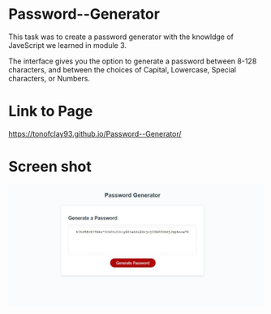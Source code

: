 # Password--Generator

This task was to create a password generator with the knowldge of JaveScript we learned in module 3.

The interface gives you the option to generate a password between 8-128 characters, and between the choices of Capital, Lowercase, Special characters, or Numbers.

# Link to Page

https://tonofclay93.github.io/Password--Generator/

# Screen shot

<img src="./Develop/images/screenshot-of-website.jpg">
